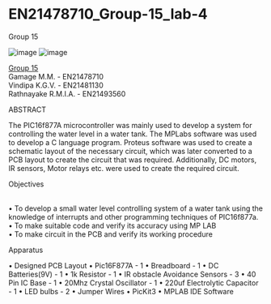 # EN21478710_Group-15_lab-4
Group 15

![image](https://user-images.githubusercontent.com/111555228/185635559-53d9ddd4-e50e-4dd3-8bf9-a83e2bcc002f.png)
![image](https://user-images.githubusercontent.com/111555228/185635666-1c135e3b-ce75-4158-ba19-35a5e06462a7.png)

<u> Group 15 </u>
<br>Gamage M.M. - EN21478710
<br>Vindipa K.G.V. - EN21481130
<br>Rathnayake R.M.I.A. - EN21493560

ABSTRACT


The PIC16f877A microcontroller was mainly used to develop a system for controlling the water level in a water tank. The MPLabs software was used to develop a C language program. Proteus software was used to create a schematic layout of the necessary circuit, which was later converted to a PCB layout to create the circuit that was required. Additionally, DC motors, IR sensors, Motor relays etc. were used to create the required circuit.


Objectives

<br>•	To develop a small water level controlling system of a water tank using the knowledge of interrupts and other programming techniques of PIC16f877a.
<br>•	To make suitable code and verify its accuracy using MP LAB
<br>•	To make circuit in the PCB and verify its working procedure

Apparatus

•  Designed PCB Layout
•  Pic16F877A - 1
•  Breadboard - 1
•  DC Batteries(9V) - 1
•  1k Resistor - 1
•  IR obstacle Avoidance Sensors - 3
•  40 Pin IC Base - 1
•  20Mhz Crystal Oscillator - 1
•  220uf Electrolytic Capacitor - 1
•  LED bulbs - 2
•  Jumper Wires
•  PicKit3
•  MPLAB IDE Software
